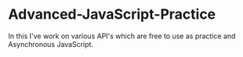 # Advanced-JavaScript-Practice
In this I've work on various API's which are free to use as practice and Asynchronous JavaScript.
